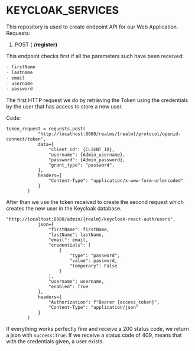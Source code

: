 # KEYCLOAK_SERVICES

This repository is used to create endpoint API for our Web Application.
Requests:

1) POST ( **/register)**

This endpoint checks first if all the parameters such have been received:
```markdown
- firstName
- lastname
- email
- username
- password
```

The first HTTP request we do by retrieving the Token using the credentials by the user that has access to store a new user. 

Code: 
```
token_request = requests.post(
            "http://localhost:8080/realms/{realm}/protocol/openid-connect/token",
            data={
                "client_id": {CLIENT_ID},
                "username": {Admin_username},
                "password": {Admin_password},
                "grant_type": "password",
            },
            headers={
                "Content-Type": "application/x-www-form-urlencoded"
            }
        )
```

After than we use the token received to create the second request which creates the new user in the Keycloak database.

```
"http://localhost:8080/admin/{realm}/keycloak-react-auth/users",
            json={
                "firstName": firstName,
                "lastName": lastName,
                "email": email,
                "credentials": [
                    {
                        "type": "password",
                        "value": password,
                        "temporary": False
                    }
                ],
                "username": username,
                "enabled": True
            },
            headers={
                "Authorization": f"Bearer {access_token}",
                "Content-Type": "application/json"
            }
        )
```

If everything works perfectly fine and receive a 200 status code, we return  a json with `success:True`.
If we receive a status code of 409, means that with the credentials given, a user exists.
